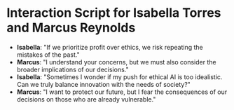 # Interaction Script for Isabella Torres and Marcus Reynolds

- **Isabella**: "If we prioritize profit over ethics, we risk repeating the mistakes of the past."
- **Marcus**: "I understand your concerns, but we must also consider the broader implications of our decisions."
- **Isabella**: "Sometimes I wonder if my push for ethical AI is too idealistic. Can we truly balance innovation with the needs of society?"
- **Marcus**: "I want to protect our future, but I fear the consequences of our decisions on those who are already vulnerable."

